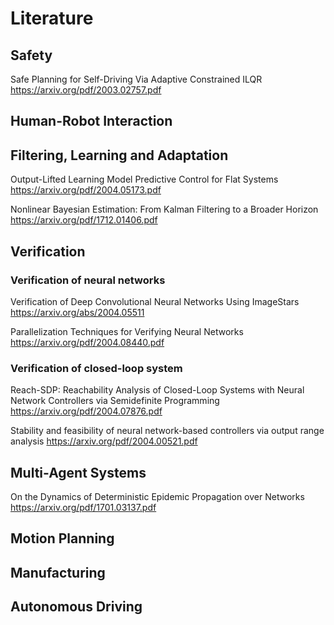 # Literature

## Safety
Safe Planning for Self-Driving Via Adaptive Constrained ILQR https://arxiv.org/pdf/2003.02757.pdf

## Human-Robot Interaction

## Filtering, Learning and Adaptation
Output-Lifted Learning Model Predictive Control for Flat Systems https://arxiv.org/pdf/2004.05173.pdf

Nonlinear Bayesian Estimation: From Kalman Filtering to a Broader Horizon
https://arxiv.org/pdf/1712.01406.pdf

## Verification
### Verification of neural networks
Verification of Deep Convolutional Neural Networks Using ImageStars https://arxiv.org/abs/2004.05511

Parallelization Techniques for Verifying Neural Networks https://arxiv.org/pdf/2004.08440.pdf

### Verification of closed-loop system
Reach-SDP: Reachability Analysis of Closed-Loop Systems with Neural Network Controllers via Semidefinite Programming https://arxiv.org/pdf/2004.07876.pdf

Stability and feasibility of neural network-based controllers via output range analysis https://arxiv.org/pdf/2004.00521.pdf

## Multi-Agent Systems
On the Dynamics of Deterministic Epidemic Propagation over Networks https://arxiv.org/pdf/1701.03137.pdf

## Motion Planning

## Manufacturing

## Autonomous Driving
